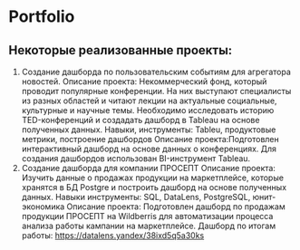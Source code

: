 # Portfolio
## Некоторые реализованные проекты:
1) Создание дашборда по пользовательским событиям для агрегатора новостей.
Описание проекта:
Некоммерческий фонд, который проводит популярные конференции. На них выступают специалисты из разных областей и читают лекции на актуальные социальные, культурные и научные темы. Необходимо исследовать историю TED-конференций и создадать дашборд в Tableau на основе полученных данных.
Навыки, инструменты: Tableu, продуктовые метрики, построение дашбордов
Описание проекта:Подготовлен интерактивный дашборд на основе данных о конференциях. Для создания дашбордов использован BI-инструмент Tableau.
2) Создание дашборда для компании ПРОСЕПТ
Описание проекта: Изучить данные о продажах продукции на маркетплейсе, которые хранятся в БД Postgre и построить дашборд на основе полученных данных.
Навыки инструменты: SQL, DataLens, PostgreSQL, юнит-экономика
Описание проекта: Подготовлен дашборд по продажам продукции ПРОСЕПТ на Wildberris для автоматизации процесса анализа работы кампании на маркетплейсе.
Дашборд по итогам работы: https://datalens.yandex/38ixd5q5a30ks


